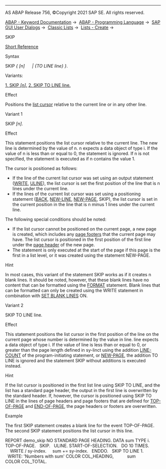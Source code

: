   

* * *

AS ABAP Release 756, ©Copyright 2021 SAP SE. All rights reserved.

[ABAP - Keyword Documentation](https://help.sap.com/doc/abapdocu_756_index_htm/7.56/en-US/abenabap.htm) →  [ABAP - Programming Language](https://help.sap.com/doc/abapdocu_756_index_htm/7.56/en-US/abenabap_reference.htm) →  [SAP GUI User Dialogs](https://help.sap.com/doc/abapdocu_756_index_htm/7.56/en-US/abenabap_screens.htm) →  [Classic Lists](https://help.sap.com/doc/abapdocu_756_index_htm/7.56/en-US/abenabap_dynpro_list.htm) →  [Lists - Create](https://help.sap.com/doc/abapdocu_756_index_htm/7.56/en-US/abenabap_lists.htm) → 

SKIP

[Short Reference](https://help.sap.com/doc/abapdocu_756_index_htm/7.56/en-US/abapskip_shortref.htm)

Syntax

SKIP *{* *\[*n*\]*
     *|* *{*TO LINE line*}* *}*.

Variants:

[1\. SKIP *\[*n*\]*.](#!ABAP_VARIANT_1@1@)
[2\. SKIP TO LINE line.](#!ABAP_VARIANT_2@2@)

Effect

Positions the [list cursor](https://help.sap.com/doc/abapdocu_756_index_htm/7.56/en-US/abenlist_cursor_glosry.htm "Glossary Entry") relative to the current line or in any other line.

Variant 1   

SKIP *\[*n*\]*.

Effect

This statement positions the list cursor relative to the current line. The new line is determined by the value of n. n expects a data object of type i. If the value of n is less than or equal to 0, the statement is ignored. If n is not specified, the statement is executed as if n contains the value 1.

The cursor is positioned as follows:

-   If the line of the current list cursor was set using an output statement ([WRITE](https://help.sap.com/doc/abapdocu_756_index_htm/7.56/en-US/abapwrite-.htm), [ULINE](https://help.sap.com/doc/abapdocu_756_index_htm/7.56/en-US/abapuline.htm)), the list cursor is set the first position of the line that is n lines under the current line.
-   If the lines of the current list cursor was set using a positioning statement ([BACK](https://help.sap.com/doc/abapdocu_756_index_htm/7.56/en-US/abapback.htm), [NEW-LINE](https://help.sap.com/doc/abapdocu_756_index_htm/7.56/en-US/abapnew-line.htm), [NEW-PAGE](https://help.sap.com/doc/abapdocu_756_index_htm/7.56/en-US/abapnew-page.htm), SKIP), the list cursor is set in the current position in the line that is n minus 1 lines under the current line.

The following special conditions should be noted:

-   If the list cursor cannot be positioned on the current page, a new page is created, which includes any [page footers](https://help.sap.com/doc/abapdocu_756_index_htm/7.56/en-US/abenpage_footer_glosry.htm "Glossary Entry") that the current page may have. The list cursor is positioned in the first position of the first line under the [page header](https://help.sap.com/doc/abapdocu_756_index_htm/7.56/en-US/abenpage_header_glosry.htm "Glossary Entry") of the new page.
-   The statement is only executed at the start of the page if this page is the first in a list level, or it was created using the statement NEW-PAGE.

Hint

In most cases, this variant of the statement SKIP works as if it creates n blank lines. It should be noted, however, that these blank lines have no content that can be formatted using the [FORMAT](https://help.sap.com/doc/abapdocu_756_index_htm/7.56/en-US/abapformat.htm) statement. Blank lines that can be formatted can only be created using the WRITE statement in combination with [SET BLANK LINES](https://help.sap.com/doc/abapdocu_756_index_htm/7.56/en-US/abapset_blank_lines.htm) ON.

Variant 2   

SKIP TO LINE line.

Effect

This statement positions the list cursor in the first position of the line on the current page whose number is determined by the value in line. line expects a data object of type i. If the value of line is less than or equal to 0, or greater than the page length defined in sy-linct using the addition [LINE-COUNT](https://help.sap.com/doc/abapdocu_756_index_htm/7.56/en-US/abapnew-page_options.htm) of the program-initiating statement, or [NEW-PAGE](https://help.sap.com/doc/abapdocu_756_index_htm/7.56/en-US/abapnew-page.htm), the addition TO LINE is ignored and the statement SKIP without additions is executed instead.

Hint

If the list cursor is positioned in the first list line using SKIP TO LINE, and the list has a standard page header, the output in the first line is overwritten by the standard header. If, however, the cursor is positioned using SKIP TO LINE in the lines of page headers and page footers that are defined for [TOP-OF-PAGE](https://help.sap.com/doc/abapdocu_756_index_htm/7.56/en-US/abaptop-of-page.htm) and [END-OF-PAGE](https://help.sap.com/doc/abapdocu_756_index_htm/7.56/en-US/abapend-of-page.htm), the page headers or footers are overwritten.

Example

The first SKIP statement creates a blank line for the event TOP-OF-PAGE. The second SKIP statement positions the list cursor in this line.

REPORT demo\_skip NO STANDARD PAGE HEADING.
DATA sum TYPE i.
TOP-OF-PAGE.
  SKIP.
  ULINE.
START-OF-SELECTION.
  DO 10 TIMES.
    WRITE / sy-index.
    sum += sy-index.
  ENDDO.
  SKIP TO LINE 1.
  WRITE: 'Numbers with sum' COLOR COL\_HEADING,
          sum               COLOR COL\_TOTAL.